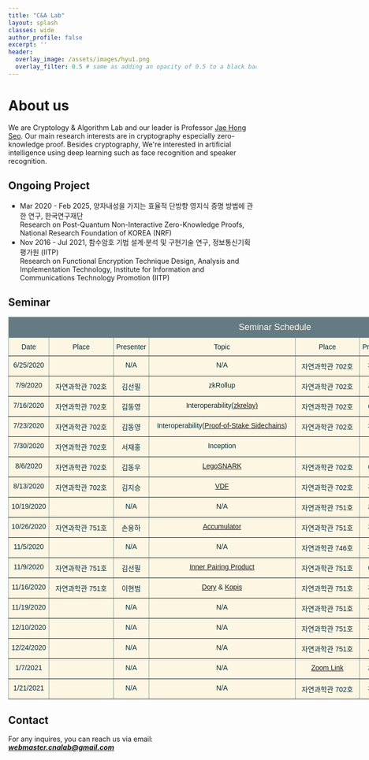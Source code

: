 ```yaml
---
title: "C&A Lab"
layout: splash
classes: wide
author_profile: false
excerpt: ''
header:
  overlay_image: /assets/images/hyu1.png
  overlay_filter: 0.5 # same as adding an opacity of 0.5 to a black background
---
```


# About us

We are Cryptology & Algorithm Lab and our leader is Professor [Jae Hong Seo](https://sites.google.com/site/jhsbhs/). Our main research interests are in cryptography especially zero-knowledge proof. Besides cryptography, We're interested in artificial intelligence using deep learning such as face recognition and speaker recognition.

## Ongoing Project

<ul type="square">
    <li>
        Mar 2020 - Feb 2025, 양자내성을 가지는 효율적 단방향 영지식 증명 방법에 관한 연구, 한국연구재단
        <br>
        Research on Post-Quantum Non-Interactive Zero-Knowledge Proofs, National Research Foundation of KOREA (NRF)
    </li>
    <li>
        Nov 2016 - Jul 2021, 함수암호 기법 설계·분석 및 구현기술 연구, 정보통신기획평가원 (IITP)
        <br>
        Research on Functional Encryption Technique Design, Analysis and Implementation Technology, Institute for Information and Communications Technology Promotion (IITP)
    </li>
</ul>    

## Seminar

<style type="text/css">
.tg  {border-collapse:collapse;border-color:#93a1a1;border-spacing:0;}
.tg td{background-color:#fdf6e3;border-color:#93a1a1;border-style:solid;border-width:1px;color:#002b36;
  font-family:Arial, sans-serif;font-size:14px;overflow:hidden;padding:10px 5px;word-break:normal;}
.tg th{background-color:#657b83;border-color:#93a1a1;border-style:solid;border-width:1px;color:#fdf6e3;
  font-family:Arial, sans-serif;font-size:14px;font-weight:normal;overflow:hidden;padding:10px 5px;word-break:normal;}
.tg .tg-c3ow{border-color:inherit;text-align:center;vertical-align:top}
.tg .tg-7jts{border-color:inherit;font-size:18px;text-align:center;vertical-align:top}
</style>
<table class="tg" style="undefined;table-layout: fixed; width: 1082px">
<colgroup>
<col style="width: 82px">
<col style="width: 131px">
<col style="width: 72px">
<col style="width: 297px">
<col style="width: 131px">
<col style="width: 72px">
<col style="width: 297px">
</colgroup>
<thead>
  <tr>
    <th class="tg-7jts" colspan="7">Seminar Schedule</th>
  </tr>
</thead>
<tbody>
  <tr>
    <td class="tg-c3ow">Date</td>
    <td class="tg-c3ow">Place</td>
    <td class="tg-c3ow">Presenter</td>
    <td class="tg-c3ow">Topic</td>
    <td class="tg-c3ow">Place</td>
    <td class="tg-c3ow">Presenter</td>
    <td class="tg-c3ow">Topic</td>
  </tr>
  <tr>
    <td class="tg-c3ow">6/25/2020</td>
    <td class="tg-c3ow"></td>
    <td class="tg-c3ow">N/A</td>
    <td class="tg-c3ow">N/A</td>
    <td class="tg-c3ow">자연과학관 702호</td>
    <td class="tg-c3ow">정희원</td>
      <td class="tg-c3ow"><A href="https://scalingbitcoin.org/papers/mimblewimble.pdf">Mimblewimble</A> &amp; <A href="https://eprint.iacr.org/2019/191.pdf">Zether</A></td>
  </tr>
  <tr>
    <td class="tg-c3ow">7/9/2020</td>
    <td class="tg-c3ow">자연과학관 702호</td>
    <td class="tg-c3ow">김선필</td>
    <td class="tg-c3ow">zkRollup</td>
    <td class="tg-c3ow">자연과학관 702호</td>
    <td class="tg-c3ow">주찬양</td>
      <td class="tg-c3ow"><A href="http://citeseerx.ist.psu.edu/viewdoc/download?doi=10.1.1.217.4200&rep=rep1&type=pdf">GKR</A></td>
  </tr>
  <tr>
    <td class="tg-c3ow">7/16/2020</td>
    <td class="tg-c3ow">자연과학관 702호</td>
    <td class="tg-c3ow">김동영</td>
      <td class="tg-c3ow">Interoperability(<A href="https://eprint.iacr.org/2020/433.pdf">zkrelay)</A></td>
    <td class="tg-c3ow">자연과학관 702호</td>
    <td class="tg-c3ow">이현범</td>
      <td class="tg-c3ow"><A href="https://eprint.iacr.org/2019/099.pdf">Sonic</A></td>
  </tr>
  <tr>
    <td class="tg-c3ow">7/23/2020</td>
    <td class="tg-c3ow">자연과학관 702호</td>
    <td class="tg-c3ow">김동영</td>
      <td class="tg-c3ow">Interoperability(<A href="https://eprint.iacr.org/2018/1239.pdf">Proof-of-Stake Sidechains</A>)</td>
    <td class="tg-c3ow">자연과학관 702호</td>
    <td class="tg-c3ow">정희원</td>
      <td class="tg-c3ow">Interoperability (<A href="https://arxiv.org/pdf/2002.01847.pdf">Zendoo</A>+alpha)</td>
  </tr>
  <tr>
    <td class="tg-c3ow">7/30/2020</td>
    <td class="tg-c3ow">자연과학관 702호</td>
    <td class="tg-c3ow">서재홍</td>
    <td class="tg-c3ow">Inception</td>
    <td class="tg-c3ow"></td>
    <td class="tg-c3ow">N/A</td>
    <td class="tg-c3ow">N/A</td>
  </tr>
  <tr>
    <td class="tg-c3ow">8/6/2020</td>
    <td class="tg-c3ow">자연과학관 702호</td>
    <td class="tg-c3ow">김동우</td>
      <td class="tg-c3ow"><A href="https://eprint.iacr.org/2019/142.pdf">LegoSNARK</A></td>
    <td class="tg-c3ow">자연과학관 702호</td>
    <td class="tg-c3ow">이현범</td>
      <td class="tg-c3ow"><A href="https://eprint.iacr.org/2019/1229.pdf">Supersonic</A></td>
  </tr>
  <tr>
    <td class="tg-c3ow">8/13/2020</td>
    <td class="tg-c3ow">자연과학관 702호</td>
    <td class="tg-c3ow">김지승</td>
      <td class="tg-c3ow"><A href="https://eprint.iacr.org/2018/601.pdf">VDF</A></td>
    <td class="tg-c3ow">자연과학관 702호</td>
    <td class="tg-c3ow">김선필</td>
      <td class="tg-c3ow"><A href="https://eprint.iacr.org/2019/953.pdf">Plonk</A></td>
  </tr>
  <tr>
    <td class="tg-c3ow">10/19/2020</td>
    <td class="tg-c3ow"></td>
    <td class="tg-c3ow">N/A</td>
    <td class="tg-c3ow">N/A</td>
    <td class="tg-c3ow">자연과학관 751호</td>
    <td class="tg-c3ow">주찬양</td>
      <td class="tg-c3ow"><A href="https://eprint.iacr.org/2019/1482.pdf">Virgo</A></td>
  </tr>
  <tr>
    <td class="tg-c3ow">10/26/2020</td>
    <td class="tg-c3ow">자연과학관 751호</td>
    <td class="tg-c3ow">손용하</td>
      <td class="tg-c3ow"><A href="https://eprint.iacr.org/2018/1188.pdf">Accumulator</A></td>
    <td class="tg-c3ow">자연과학관 751호</td>
    <td class="tg-c3ow">김창진</td>
      <td class="tg-c3ow"><A href="https://eprint.iacr.org/2016/260.pdf">Groth16</A></td>
  </tr>
  <tr>
    <td class="tg-c3ow">11/5/2020</td>
    <td class="tg-c3ow"></td>
    <td class="tg-c3ow">N/A</td>
    <td class="tg-c3ow">N/A</td>
    <td class="tg-c3ow">자연과학관 746호</td>
    <td class="tg-c3ow">김창진</td>
      <td class="tg-c3ow"><A href="https://eprint.iacr.org/2016/260.pdf">Groth16</A></td>
  </tr>
  <tr>
    <td class="tg-c3ow">11/9/2020</td>
    <td class="tg-c3ow">자연과학관 751호</td>
    <td class="tg-c3ow">김선필</td>
      <td class="tg-c3ow"><A href="https://eprint.iacr.org/2019/1177.pdf">Inner Pairing Product</A></td>
    <td class="tg-c3ow">자연과학관 751호</td>
    <td class="tg-c3ow">이현범</td>
      <td class="tg-c3ow"><A href="https://eprint.iacr.org/2020/1274.pdf">Dory</A> &amp; <A href="https://eprint.iacr.org/2020/1275.pdf">Kopis</A></td>
  </tr>
  <tr>
    <td class="tg-c3ow">11/16/2020</td>
    <td class="tg-c3ow">자연과학관 751호</td>
    <td class="tg-c3ow">이현범</td>
    <td class="tg-c3ow"><A href="https://eprint.iacr.org/2020/1274.pdf">Dory</A> &amp; <A href="https://eprint.iacr.org/2020/1275.pdf">Kopis</A></td>
    <td class="tg-c3ow">자연과학관 751호</td>
    <td class="tg-c3ow">김동우</td>
    <td class="tg-c3ow">Verifiable Computation on Encrypted Data</td>
  </tr>
  <tr>
    <td class="tg-c3ow">11/19/2020</td>
    <td class="tg-c3ow"></td>
    <td class="tg-c3ow">N/A</td>
    <td class="tg-c3ow">N/A</td>
    <td class="tg-c3ow">자연과학관 751호</td>
    <td class="tg-c3ow">김지승</td>
    <td class="tg-c3ow">Cryptanalysis of LPN</td>
  </tr>
  <tr>
    <td class="tg-c3ow">12/10/2020</td>
    <td class="tg-c3ow"></td>
    <td class="tg-c3ow">N/A</td>
    <td class="tg-c3ow">N/A</td>
    <td class="tg-c3ow">자연과학관 751호</td>
    <td class="tg-c3ow">김선필</td>
    <td class="tg-c3ow"><A href="https://eprint.iacr.org/2020/1274.pdf">Dory</A></td>
  </tr>
  <tr>
    <td class="tg-c3ow">12/24/2020</td>
    <td class="tg-c3ow"></td>
    <td class="tg-c3ow">N/A</td>
    <td class="tg-c3ow">N/A</td>
    <td class="tg-c3ow">자연과학관 751호</td>
    <td class="tg-c3ow">서재홍</td>
    <td class="tg-c3ow"><A href="https://eprint.iacr.org/2020/1274.pdf">Dory</A> &amp; Inception</td>
  </tr>
  <tr>
    <td class="tg-c3ow">1/7/2021</td>
    <td class="tg-c3ow"></td>
    <td class="tg-c3ow">N/A</td>
    <td class="tg-c3ow">N/A</td>
     <td class="tg-c3ow"><A href="https://zoom.us/j/91625915128#success">Zoom Link</A></td>
    <td class="tg-c3ow">주찬양</td>
    <td class="tg-c3ow"><A href="https://papers.nips.cc/paper/2017/file/6048ff4e8cb07aa60b6777b6f7384d52-Paper.pdf">SafetyNets</A></td>
  </tr>
  <tr>
    <td class="tg-c3ow">1/21/2021</td>
    <td class="tg-c3ow"></td>
    <td class="tg-c3ow">N/A</td>
    <td class="tg-c3ow">N/A</td>
    <td class="tg-c3ow">자연과학관 702호</td>
    <td class="tg-c3ow">김선필</td>
    <td class="tg-c3ow"><A href="https://iacr.org/archive/tcc2008/49480001/49480001.pdf">Incrementally Verifiable Computation</A></td>
  </tr>  
</tbody>
</table>

## Contact

For any inquires, you can reach us via email: **_[webmaster.cnalab@gmail.com](mailto:webmaster.cnalab@gmail.com)_**